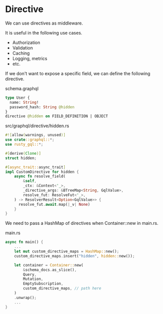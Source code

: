 # Directive

We can use directives as middleware.

It is useful in the following use cases.

- Authorization
- Validation
- Caching
- Logging, metrics
- etc.

If we don't want to expose a specific field, we can define the following directive.

schema.graphql

```graphql
type User {
  name: String!
  password_hash: String @hidden
}
directive @hidden on FIELD_DEFINITION | OBJECT
```

src/graphql/directive/hidden.rs

```rust
#![allow(warnings, unused)]
use crate::graphql::*;
use rusty_gql::*;

#[derive(Clone)]
struct hidden;

#[async_trait::async_trait]
impl CustomDirective for hidden {
    async fn resolve_field(
        &self,
        _ctx: &Context<'_>,
        _directive_args: &BTreeMap<String, GqlValue>,
        resolve_fut: ResolveFut<'_>,
    ) -> ResolverResult<Option<GqlValue>> {
      resolve_fut.await.map(|_v| None)
    }
}
```

We need to pass a HashMap of directives when Container::new in main.rs.

main.rs

```rust
async fn main() {
    ...
    let mut custom_directive_maps = HashMap::new();
    custom_directive_maps.insert("hidden", hidden::new());

    let container = Container::new(
        &schema_docs.as_slice(),
        Query,
        Mutation,
        EmptySubscription,
        custom_directive_maps, // path here
    )
    .unwrap();
    ...
}
```
